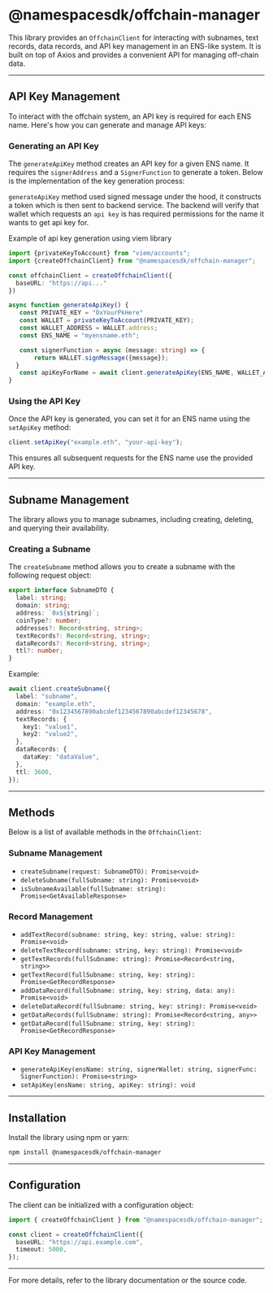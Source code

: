 # @namespacesdk/offchain-manager

This library provides an `OffchainClient` for interacting with subnames, text records, data records, and API key management in an ENS-like system. It is built on top of Axios and provides a convenient API for managing off-chain data.

---

## API Key Management

To interact with the offchain system, an API key is required for each ENS name. Here's how you can generate and manage API keys:

### Generating an API Key

The `generateApiKey` method creates an API key for a given ENS name. It requires the `signerAddress` and a `SignerFunction` to generate a token. Below is the implementation of the key generation process:

`generateApiKey` method used signed message under the hood, it constructs a token which is then sent to backend service. The backend will verify that wallet which requests an `api key` is has required permissions for the name it wants to get api key for.

Example of api key generation using viem library

```typescript
import {privateKeyToAccount} from "viem/accounts";
import {createOffchainClient} from "@namespacesdk/offchain-manager";

const offchainClient = createOffchainClient({
  baseURL: "https://api..."
})

async function generateApiKey() {
   const PRIVATE_KEY = "0xYourPkHere"
   const WALLET = privateKeyToAccount(PRIVATE_KEY);
   const WALLET_ADDRESS = WALLET.address;
   const ENS_NAME = "myensname.eth";

   const signerFunction = async (message: string) => {
       return WALLET.signMessage({message});
  }
   const apiKeyForName = await client.generateApiKey(ENS_NAME, WALLET_ADDRESS, signerFunction);
}

```

### Using the API Key

Once the API key is generated, you can set it for an ENS name using the `setApiKey` method:

```typescript
client.setApiKey("example.eth", "your-api-key");
```

This ensures all subsequent requests for the ENS name use the provided API key.

---

## Subname Management

The library allows you to manage subnames, including creating, deleting, and querying their availability.

### Creating a Subname

The `createSubname` method allows you to create a subname with the following request object:

```typescript
export interface SubnameDTO {
  label: string;
  domain: string;
  address: `0x${string}`;
  coinType?: number;
  addresses?: Record<string, string>;
  textRecords?: Record<string, string>;
  dataRecords?: Record<string, string>;
  ttl?: number;
}
```

Example:

```typescript
await client.createSubname({
  label: "subname",
  domain: "example.eth",
  address: "0x1234567890abcdef1234567890abcdef12345678",
  textRecords: {
    key1: "value1",
    key2: "value2",
  },
  dataRecords: {
    dataKey: "dataValue",
  },
  ttl: 3600,
});
```

---

## Methods

Below is a list of available methods in the `OffchainClient`:

### Subname Management
- `createSubname(request: SubnameDTO): Promise<void>`
- `deleteSubname(fullSubname: string): Promise<void>`
- `isSubnameAvailable(fullSubname: string): Promise<GetAvailableResponse>`

### Record Management
- `addTextRecord(subname: string, key: string, value: string): Promise<void>`
- `deleteTextRecord(subname: string, key: string): Promise<void>`
- `getTextRecords(fullSubname: string): Promise<Record<string, string>>`
- `getTextRecord(fullSubname: string, key: string): Promise<GetRecordResponse>`
- `addDataRecord(fullSubname: string, key: string, data: any): Promise<void>`
- `deleteDataRecord(fullSubname: string, key: string): Promise<void>`
- `getDataRecords(fullSubname: string): Promise<Record<string, any>>`
- `getDataRecord(fullSubname: string, key: string): Promise<GetRecordResponse>`

### API Key Management
- `generateApiKey(ensName: string, signerWallet: string, signerFunc: SignerFunction): Promise<string>`
- `setApiKey(ensName: string, apiKey: string): void`

---

## Installation

Install the library using npm or yarn:

```bash
npm install @namespacesdk/offchain-manager
```

---

## Configuration

The client can be initialized with a configuration object:

```typescript
import { createOffchainClient } from "@namespacesdk/offchain-manager";

const client = createOffchainClient({
  baseURL: "https://api.example.com",
  timeout: 5000,
});
```

---

For more details, refer to the library documentation or the source code.
